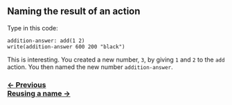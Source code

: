 ## Naming the result of an action


Type in this code:

```
addition-answer: add(1 2)
write(addition-answer 600 200 "black")
```

This is interesting. You created a new number, `3`, by giving `1` and `2` to the `add` action.  You then named the new number `addition-answer`.

### [← Previous](#adding-numbers) <div class="next">[Reusing a name →](#reusing-a-name)</div>
